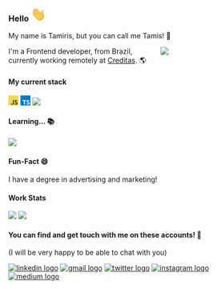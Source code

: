 ### Hello <img src="https://raw.githubusercontent.com/parth-27/parth-27/master/Hi.gif" width="30px">

My name is Tamiris, but you can call me Tamis! 🙂

<img align='right' src='https://neuroplausible.com/img/posts/github.png' width='200"'>

I'm a Frontend developer, from Brazil, currently working remotely at [Creditas](https://www.creditas.com/). 🌎 

#### My current stack 
<img height="20" 
src="https://raw.githubusercontent.com/github/explore/80688e429a7d4ef2fca1e82350fe8e3517d3494d/topics/javascript/javascript.png">  <img height="20" src="https://raw.githubusercontent.com/github/explore/80688e429a7d4ef2fca1e82350fe8e3517d3494d/topics/typescript/typescript.png">  <img height="20" src="https://user-images.githubusercontent.com/3744125/134911011-23ad838a-3259-4569-b94e-8f6a7c98613e.png">

#### Learning... 📚

<img height="20" src="https://user-images.githubusercontent.com/3744125/134910924-466d6e18-4ba4-483d-b804-e0d91f84395f.png">

#### Fun-Fact 😄
I have a degree in advertising and marketing! 

#### Work Stats
<img height="180em" src="https://github-readme-stats.vercel.app/api?username=tamirisapbonicenha&theme=buefy&show_icons=true" /> <img height="180em" src="https://github-readme-stats.vercel.app/api/top-langs/?username=tamirisapbonicenha&theme=buefy&layout=compact" />

#### You can find and get touch with me on these accounts! 🤝 
(I will be very happy to be able to chat with you) 

[<img src="https://user-images.githubusercontent.com/3744125/101420955-0ac67d00-38d2-11eb-8e1e-a6ca74e7f517.png" alt="linkedin logo" width="20">](https://www.linkedin.com/in/tamiris-bonicenha-43316664/) 
[<img src="https://user-images.githubusercontent.com/3744125/101420958-0c904080-38d2-11eb-9161-cd9c174f8b6f.png" alt="gmail logo" width="20">](tamirisapbonicenha@gmail.com)
[<img src="https://user-images.githubusercontent.com/3744125/101420961-0d28d700-38d2-11eb-8496-21deae7eff6b.png" alt="twitter logo" width="20">](https://twitter.com/tamiriss_)
[<img src="https://user-images.githubusercontent.com/3744125/101420959-0c904080-38d2-11eb-8704-de998c0d0ab7.png" alt="instagram logo" width="20">](https://www.instagram.com/tamis.bonicenha/)
[<img src="https://user-images.githubusercontent.com/3744125/101421686-a73d4f00-38d3-11eb-9b54-fddb9bb250b8.png" alt="medium logo" width="20" >](https://medium.com/@tamirisbonicenha)
